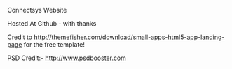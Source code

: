 Connectsys Website

Hosted At Github - with thanks

Credit to http://themefisher.com/download/small-apps-html5-app-landing-page for the free template!

PSD Credit:- http://www.psdbooster.com
